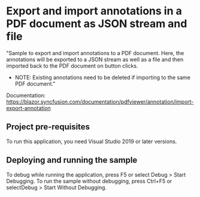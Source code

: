 # Export and import annotations in a PDF document as JSON stream and file
"Sample to export and import annotations to a PDF document. Here, the annotations will be exported to a JSON stream as well as a file and then imported back to the PDF document on button clicks.

* NOTE: Existing annotations need to be deleted if importing to the same PDF document."

Documentation: https://blazor.syncfusion.com/documentation/pdfviewer/annotation/import-export-annotation

## Project pre-requisites
To run this application, you need Visual Studio 2019 or later versions.

## Deploying and running the sample
To debug while running the application, press F5 or select Debug > Start Debugging. To run the sample without debugging, press Ctrl+F5 or selectDebug > Start Without Debugging.